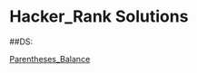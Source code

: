 # Hacker_Rank Solutions

##DS: 

[Parentheses_Balance](https://github.com/giri-jeedigunta/Hacker_Rank/tree/master/Parentheses_Balance)
